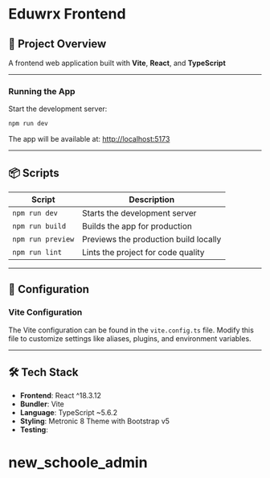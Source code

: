 # **Eduwrx Frontend**

## 🚀 **Project Overview**

A frontend web application built with **Vite**, **React**, and **TypeScript**

---

### Running the App

Start the development server:

```bash
npm run dev
```

The app will be available at: [http://localhost:5173](http://localhost:5173)

---

## 📦 **Scripts**

| Script            | Description                           |
| ----------------- | ------------------------------------- |
| `npm run dev`     | Starts the development server         |
| `npm run build`   | Builds the app for production         |
| `npm run preview` | Previews the production build locally |
| `npm run lint`    | Lints the project for code quality    |

---

## 🔧 **Configuration**

### Vite Configuration

The Vite configuration can be found in the `vite.config.ts` file. Modify this file to customize settings like aliases, plugins, and environment variables.

---

## 🛠️ **Tech Stack**

- **Frontend**: React ^18.3.12
- **Bundler**: Vite
- **Language**: TypeScript ~5.6.2
- **Styling**: Metronic 8 Theme with Bootstrap v5
- **Testing**:
# new_schoole_admin
